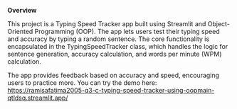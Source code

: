 **Overview**

This project is a Typing Speed Tracker app built using Streamlit and Object-Oriented Programming (OOP). The app lets users test their typing speed and accuracy by typing a random sentence. The core functionality is encapsulated in the TypingSpeedTracker class, which handles the logic for sentence generation, accuracy calculation, and words per minute (WPM) calculation.

The app provides feedback based on accuracy and speed, encouraging users to practice more. 
You can try the demo here: 
https://ramisafatima2005-q3-c-typing-speed-tracker-using-oopmain-qtldsq.streamlit.app/
